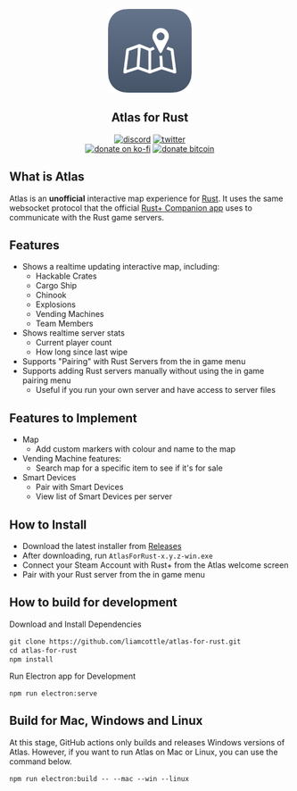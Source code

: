 <p align="center">
<a href="https://github.com/liamcottle/atlas-for-rust"><img src="./public/icon_rounded.png" width="150"></a>
</p>

<h2 align="center">Atlas for Rust</h2>

<p align="center">
<a href="https://discord.com/channels/@me"><img src="https://img.shields.io/badge/Discord-Liam%20Cottle%230001-%237289DA?style=flat&logo=discord" alt="discord"/></a>
<a href="https://twitter.com/liamcottle"><img src="https://img.shields.io/badge/Twitter-@liamcottle-%231DA1F2?style=flat&logo=twitter" alt="twitter"/></a>
<br/>
<a href="https://ko-fi.com/liamcottle"><img src="https://img.shields.io/badge/Donate%20a%20Coffee-liamcottle-yellow?style=flat&logo=buy-me-a-coffee" alt="donate on ko-fi"/></a>
<a href="./donate.md"><img src="https://img.shields.io/badge/Donate%20Bitcoin-3FPBfiEwioWHFix3kZqe5bdU9F5o8mG8dh-%23FF9900?style=flat&logo=bitcoin" alt="donate bitcoin"/></a>
</p>

## What is Atlas

Atlas is an **unofficial** interactive map experience for [Rust](https://rust.facepunch.com/). It uses the same websocket protocol that the official [Rust+ Companion app](https://rust.facepunch.com/companion) uses to communicate with the Rust game servers.

## Features

- Shows a realtime updating interactive map, including:
    - Hackable Crates
    - Cargo Ship
    - Chinook
    - Explosions
    - Vending Machines
    - Team Members
- Shows realtime server stats
    - Current player count
    - How long since last wipe
- Supports "Pairing" with Rust Servers from the in game menu
- Supports adding Rust servers manually without using the in game pairing menu
    - Useful if you run your own server and have access to server files

## Features to Implement

- Map
    - Add custom markers with colour and name to the map
- Vending Machine features:
    - Search map for a specific item to see if it's for sale
- Smart Devices
    - Pair with Smart Devices
    - View list of Smart Devices per server

## How to Install

- Download the latest installer from [Releases](https://github.com/liamcottle/atlas-for-rust/releases)
- After downloading, run `AtlasForRust-x.y.z-win.exe`
- Connect your Steam Account with Rust+ from the Atlas welcome screen
- Pair with your Rust server from the in game menu

## How to build for development

Download and Install Dependencies

```
git clone https://github.com/liamcottle/atlas-for-rust.git
cd atlas-for-rust
npm install
```

Run Electron app for Development

```
npm run electron:serve
```

## Build for Mac, Windows and Linux

At this stage, GitHub actions only builds and releases Windows versions of Atlas. However, if you want to run Atlas on Mac or Linux, you can use the command below.

```
npm run electron:build -- --mac --win --linux
```
